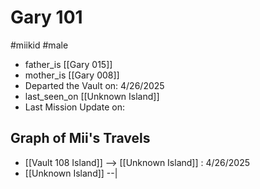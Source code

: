 # Gary 101
#miikid #male 
- father_is [[Gary 015]]
- mother_is [[Gary 008]]
- Departed the Vault on: 4/26/2025
- last_seen_on [[Unknown Island]]
- Last Mission Update on: 

## Graph of Mii's Travels

- [[Vault 108 Island]] --> [[Unknown Island]] : 4/26/2025
- [[Unknown Island]] --|